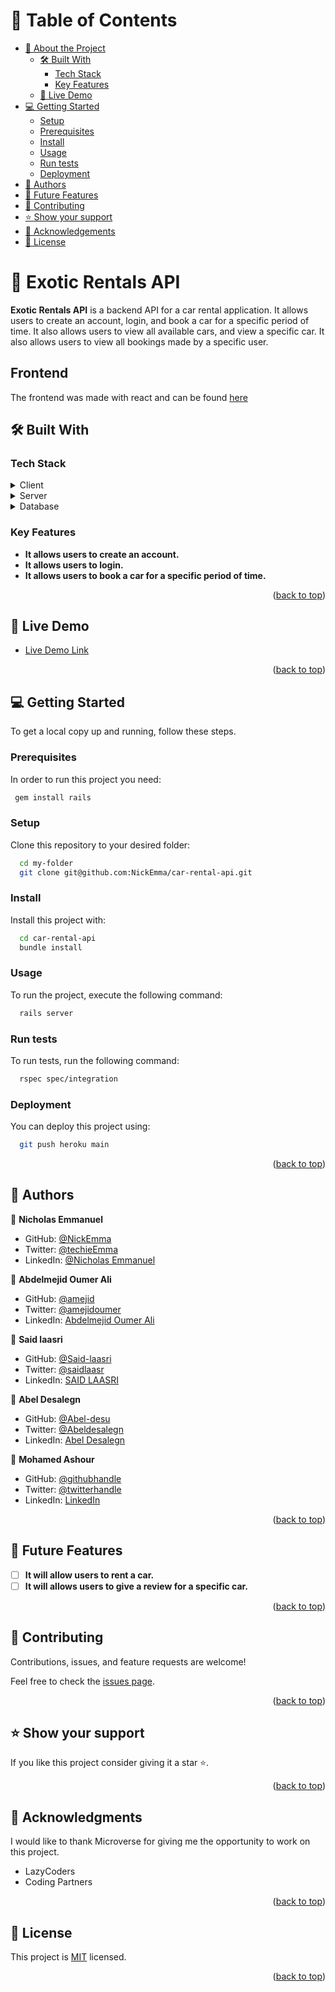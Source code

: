 # 📗 Table of Contents

- [📖 About the Project](#about-project)
  - [🛠 Built With](#built-with)
    - [Tech Stack](#tech-stack)
    - [Key Features](#key-features)
  - [🚀 Live Demo](#live-demo)
- [💻 Getting Started](#getting-started)
  - [Setup](#setup)
  - [Prerequisites](#prerequisites)
  - [Install](#install)
  - [Usage](#usage)
  - [Run tests](#run-tests)
  - [Deployment](#triangular_flag_on_post-deployment)
- [👥 Authors](#authors)
- [🔭 Future Features](#future-features)
- [🤝 Contributing](#contributing)
- [⭐️ Show your support](#support)
- [🙏 Acknowledgements](#acknowledgements)
- [📝 License](#license)

# 📖 Exotic Rentals API <a name="about-project"></a>

**Exotic Rentals API** is a backend API for a car rental application. It allows users to create an account, login, and book a car for a specific period of time. It also allows users to view all available cars, and view a specific car. It also allows users to view all bookings made by a specific user. 

## Frontend

The frontend was made with react and can be found [here](https://github.com/NickEmma/car-rental-app)

## 🛠 Built With <a name="built-with"></a>

### Tech Stack <a name="tech-stack"></a>

<details>
  <summary>Client</summary>
  <ul>
    <li><a href="https://reactjs.org/">React.js</a></li>
  </ul>
</details>

<details>
  <summary>Server</summary>
  <ul>
    <li><a href="https://rubyonrails.org/">Ruby on Rails</a></li>
  </ul>
</details>

<details>
<summary>Database</summary>
  <ul>
    <li><a href="https://www.postgresql.org/">PostgreSQL</a></li>
  </ul>
</details>

### Key Features <a name="key-features"></a>

- **It allows users to create an account.**
- **It allows users to login.**
- **It allows users to book a car for a specific period of time.**

<p align="right">(<a href="#readme-top">back to top</a>)</p>

## 🚀 Live Demo <a name="live-demo"></a>

- [Live Demo Link](https://rails-production-c0ec.up.railway.app/api-docs/index.html)

<p align="right">(<a href="#readme-top">back to top</a>)</p>

## 💻 Getting Started <a name="getting-started"></a>

To get a local copy up and running, follow these steps.

### Prerequisites

In order to run this project you need:

```sh
 gem install rails
```

### Setup

Clone this repository to your desired folder:

```sh
  cd my-folder
  git clone git@github.com:NickEmma/car-rental-api.git
```

### Install

Install this project with:

```sh
  cd car-rental-api
  bundle install
```

### Usage

To run the project, execute the following command:

```sh
  rails server
```

### Run tests

To run tests, run the following command:

```sh
  rspec spec/integration
```

### Deployment

You can deploy this project using:

```sh
  git push heroku main
```

<p align="right">(<a href="#readme-top">back to top</a>)</p>

## 👥 Authors <a name="authors"></a>

👤 **Nicholas Emmanuel**

- GitHub: [@NickEmma](https://github.com/NickEmma)
- Twitter: [@techieEmma](https://twitter.com/techieEmma)
- LinkedIn: [@Nicholas Emmanuel](https://www.linkedin.com/in/techieemma/)

👤 **Abdelmejid Oumer Ali**

- GitHub: [@amejid](https://github.com/amejid)
- Twitter: [@amejidoumer](https://twitter.com/amejidoumer)
- LinkedIn: [Abdelmejid Oumer Ali](https://linkedin.com/in/amejid)

👤 **Said laasri**

- GitHub: [@Said-laasri](https://github.com/Said-laasri)
- Twitter: [@saidlaasr](https://twitter.com/saidlaasr)
- LinkedIn: [SAID LAASRI](https://www.linkedin.com/in/said-laasri-8a4367172/)

👤 **Abel Desalegn**

- GitHub: [@Abel-desu](https://github.com/Abel-desu)
- Twitter: [@Abeldesalegn](https://twitter.com/abeldesalegn97)
- LinkedIn: [Abel Desalegn](https://www.linkedin.com/in/abel-desalegn92)

👤 **Mohamed Ashour** 
- GitHub: [@githubhandle](https://github.com/AACHOURMOHAMED) 
- Twitter: [@twitterhandle](https://twitter.com/MohamedAachour3) 
- LinkedIn: [LinkedIn](https://linkedin.com/in/mohamed-aachour-25405b215)

<p align="right">(<a href="#readme-top">back to top</a>)</p>

## 🔭 Future Features <a name="future-features"></a>

- [ ] **It will allow users to rent a car.**
- [ ] **It will allows users to give a review for a specific car.**

<p align="right">(<a href="#readme-top">back to top</a>)</p>

## 🤝 Contributing <a name="contributing"></a>

Contributions, issues, and feature requests are welcome!

Feel free to check the [issues page](../../issues/).

<p align="right">(<a href="#readme-top">back to top</a>)</p>

## ⭐️ Show your support <a name="support"></a>

If you like this project consider giving it a star ⭐️.

<p align="right">(<a href="#readme-top">back to top</a>)</p>

## 🙏 Acknowledgments <a name="acknowledgements"></a>

I would like to thank Microverse for giving me the opportunity to work on this project.
- LazyCoders
- Coding Partners

<p align="right">(<a href="#readme-top">back to top</a>)</p>

## 📝 License <a name="license"></a>

This project is [MIT](./LICENSE) licensed.

<p align="right">(<a href="#readme-top">back to top</a>)</p>